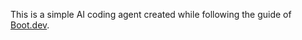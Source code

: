 This is a simple AI coding agent created while following the guide of [Boot.dev](https://www.boot.dev/courses/build-ai-agent-python).
